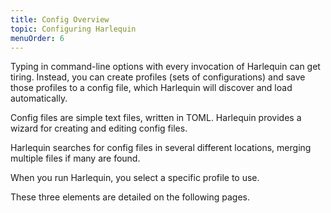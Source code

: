```yaml
---
title: Config Overview
topic: Configuring Harlequin
menuOrder: 6
---
```


<script>
    import wizard from "$lib/assets/docs/config-wizard.png"
</script>

Typing in command-line options with every invocation of Harlequin can get tiring. Instead, you can create profiles (sets of configurations) and save those profiles to a config file, which Harlequin will discover and load automatically.

Config files are simple text files, written in TOML. Harlequin provides a wizard for creating and editing config files.

Harlequin searches for config files in several different locations, merging multiple files if many are found.

When you run Harlequin, you select a specific profile to use.

These three elements are detailed on the following pages.
